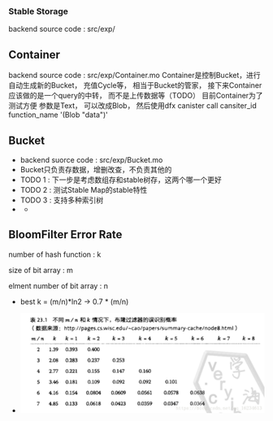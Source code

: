 ### Stable Storage
backend source code : src/exp/
## Container
backend source code : src/exp/Container.mo
Container是控制Bucket，进行自动生成新的Bucket， 充值Cycle等， 相当于Bucket的管家， 接下来Container应该做的是一个query的中转， 而不是上传数据等（TODO）
目前Container为了测试方便 参数是Text， 可以改成Blob， 然后使用dfx canister call cansiter_id function_name '(Blob "data")'



## Bucket

* backend suorce code : src/exp/Bucket.mo
* Bucket只负责存数据，增删改查，不负责其他的
* TODO 1 : 下一步是考虑数组存和stable树存，这两个哪一个更好
* TODO 2 : 测试Stable Map的stable特性
* TODO 3 : 支持多种索引树
* -



## BloomFilter Error Rate

number of hash function : k

size of bit array : m

elment number of bit array : n

*  best k = (m/n)*ln2 -> 0.7 * (m/n)

* ![Error Rate](images/ErrorRate.png)
